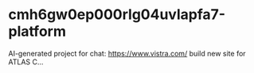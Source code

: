 # cmh6gw0ep000rlg04uvlapfa7-platform
AI-generated project for chat: https://www.vistra.com/ build new site for ATLAS C...
